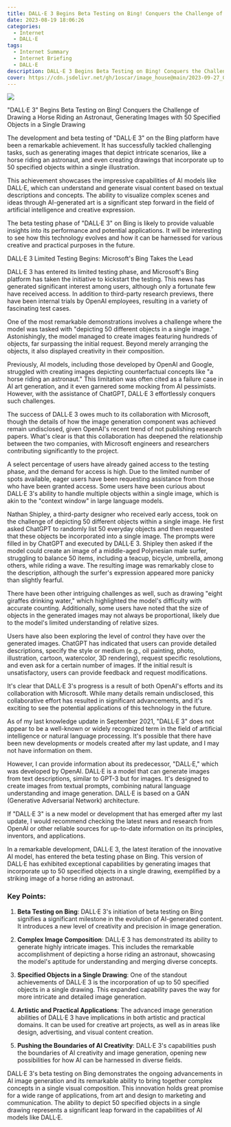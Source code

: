 ```yaml
---
title: DALL·E 3 Begins Beta Testing on Bing! Conquers the Challenge of Drawing a Horse Riding an Astronaut Generating Images with 50 Specified Objects in a Single Drawing
date: 2023-08-19 18:06:26
categories:
  - Internet
  - DALL·E
tags:
  - Internet Summary 
  - Internet Briefing
  - DALL·E 
description: DALL·E 3 Begins Beta Testing on Bing! Conquers the Challenge of Drawing a Horse Riding an Astronaut, Generating Images with 50 Specified Objects in a Single Drawing
cover: https://cdn.jsdelivr.net/gh/1oscar/image_house@main/2023-09-27_003100.png
---
```


![](https://cdn.jsdelivr.net/gh/1oscar/image_house@main/2023101614000101.png)

"DALL·E 3" Begins Beta Testing on Bing! Conquers the Challenge of Drawing a Horse Riding an Astronaut, Generating Images with 50 Specified Objects in a Single Drawing

The development and beta testing of "DALL·E 3" on the Bing platform have been a remarkable achievement. It has successfully tackled challenging tasks, such as generating images that depict intricate scenarios, like a horse riding an astronaut, and even creating drawings that incorporate up to 50 specified objects within a single illustration.

This achievement showcases the impressive capabilities of AI models like DALL·E, which can understand and generate visual content based on textual descriptions and concepts. The ability to visualize complex scenes and ideas through AI-generated art is a significant step forward in the field of artificial intelligence and creative expression.

The beta testing phase of "DALL·E 3" on Bing is likely to provide valuable insights into its performance and potential applications. It will be interesting to see how this technology evolves and how it can be harnessed for various creative and practical purposes in the future.


DALL·E 3 Limited Testing Begins: Microsoft's Bing Takes the Lead

DALL·E 3 has entered its limited testing phase, and Microsoft's Bing platform has taken the initiative to kickstart the testing. This news has generated significant interest among users, although only a fortunate few have received access. In addition to third-party research previews, there have been internal trials by OpenAI employees, resulting in a variety of fascinating test cases.

One of the most remarkable demonstrations involves a challenge where the model was tasked with "depicting 50 different objects in a single image." Astonishingly, the model managed to create images featuring hundreds of objects, far surpassing the initial request. Beyond merely arranging the objects, it also displayed creativity in their composition.

Previously, AI models, including those developed by OpenAI and Google, struggled with creating images depicting counterfactual concepts like "a horse riding an astronaut." This limitation was often cited as a failure case in AI art generation, and it even garnered some mocking from AI pessimists. However, with the assistance of ChatGPT, DALL·E 3 effortlessly conquers such challenges.

The success of DALL·E 3 owes much to its collaboration with Microsoft, though the details of how the image generation component was achieved remain undisclosed, given OpenAI's recent trend of not publishing research papers. What's clear is that this collaboration has deepened the relationship between the two companies, with Microsoft engineers and researchers contributing significantly to the project.

A select percentage of users have already gained access to the testing phase, and the demand for access is high. Due to the limited number of spots available, eager users have been requesting assistance from those who have been granted access. Some users have been curious about DALL·E 3's ability to handle multiple objects within a single image, which is akin to the "context window" in large language models.

Nathan Shipley, a third-party designer who received early access, took on the challenge of depicting 50 different objects within a single image. He first asked ChatGPT to randomly list 50 everyday objects and then requested that these objects be incorporated into a single image. The prompts were filled in by ChatGPT and executed by DALL·E 3. Shipley then asked if the model could create an image of a middle-aged Polynesian male surfer, struggling to balance 50 items, including a teacup, bicycle, umbrella, among others, while riding a wave. The resulting image was remarkably close to the description, although the surfer's expression appeared more panicky than slightly fearful.

There have been other intriguing challenges as well, such as drawing "eight giraffes drinking water," which highlighted the model's difficulty with accurate counting. Additionally, some users have noted that the size of objects in the generated images may not always be proportional, likely due to the model's limited understanding of relative sizes.

Users have also been exploring the level of control they have over the generated images. ChatGPT has indicated that users can provide detailed descriptions, specify the style or medium (e.g., oil painting, photo, illustration, cartoon, watercolor, 3D rendering), request specific resolutions, and even ask for a certain number of images. If the initial result is unsatisfactory, users can provide feedback and request modifications.

It's clear that DALL·E 3's progress is a result of both OpenAI's efforts and its collaboration with Microsoft. While many details remain undisclosed, this collaborative effort has resulted in significant advancements, and it's exciting to see the potential applications of this technology in the future.


As of my last knowledge update in September 2021, "DALL·E 3" does not appear to be a well-known or widely recognized term in the field of artificial intelligence or natural language processing. It's possible that there have been new developments or models created after my last update, and I may not have information on them.

However, I can provide information about its predecessor, "DALL·E," which was developed by OpenAI. DALL·E is a model that can generate images from text descriptions, similar to GPT-3 but for images. It's designed to create images from textual prompts, combining natural language understanding and image generation. DALL·E is based on a GAN (Generative Adversarial Network) architecture.

If "DALL·E 3" is a new model or development that has emerged after my last update, I would recommend checking the latest news and research from OpenAI or other reliable sources for up-to-date information on its principles, inventors, and applications.




In a remarkable development, DALL·E 3, the latest iteration of the innovative AI model, has entered the beta testing phase on Bing. This version of DALL·E has exhibited exceptional capabilities by generating images that incorporate up to 50 specified objects in a single drawing, exemplified by a striking image of a horse riding an astronaut.

### Key Points:

1. **Beta Testing on Bing**: DALL·E 3's initiation of beta testing on Bing signifies a significant milestone in the evolution of AI-generated content. It introduces a new level of creativity and precision in image generation.

2. **Complex Image Composition**: DALL·E 3 has demonstrated its ability to generate highly intricate images. This includes the remarkable accomplishment of depicting a horse riding an astronaut, showcasing the model's aptitude for understanding and merging diverse concepts.

3. **Specified Objects in a Single Drawing**: One of the standout achievements of DALL·E 3 is the incorporation of up to 50 specified objects in a single drawing. This expanded capability paves the way for more intricate and detailed image generation.

4. **Artistic and Practical Applications**: The advanced image generation abilities of DALL·E 3 have implications in both artistic and practical domains. It can be used for creative art projects, as well as in areas like design, advertising, and visual content creation.

5. **Pushing the Boundaries of AI Creativity**: DALL·E 3's capabilities push the boundaries of AI creativity and image generation, opening new possibilities for how AI can be harnessed in diverse fields.

DALL·E 3's beta testing on Bing demonstrates the ongoing advancements in AI image generation and its remarkable ability to bring together complex concepts in a single visual composition. This innovation holds great promise for a wide range of applications, from art and design to marketing and communication. The ability to depict 50 specified objects in a single drawing represents a significant leap forward in the capabilities of AI models like DALL·E.

